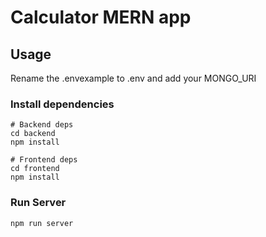 # Calculator MERN app


## Usage

Rename the .envexample to .env and add your MONGO_URI

### Install dependencies

```
# Backend deps
cd backend
npm install

# Frontend deps
cd frontend
npm install
```

### Run Server

```
npm run server
```
